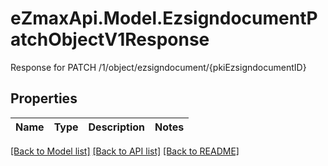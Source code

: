 # eZmaxApi.Model.EzsigndocumentPatchObjectV1Response
Response for PATCH /1/object/ezsigndocument/{pkiEzsigndocumentID}

## Properties

Name | Type | Description | Notes
------------ | ------------- | ------------- | -------------

[[Back to Model list]](../README.md#documentation-for-models) [[Back to API list]](../README.md#documentation-for-api-endpoints) [[Back to README]](../README.md)

